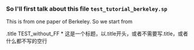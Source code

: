 ### So I'll first talk about this file `test_tutorial_berkeley.sp `
This is from one paper of Berkeley. So we start from

.title TEST_without_FF    * 这是一个标题，以.title开头，或者不需要写.title，或者什么都不写的空行



